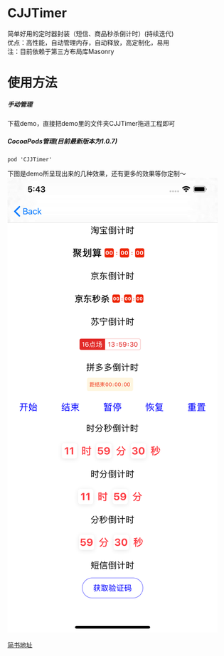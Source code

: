 # CJJTimer
简单好用的定时器封装（短信、商品秒杀倒计时）(持续迭代)  
优点：高性能，自动管理内存，自动释放，高定制化，易用  
注：目前依赖于第三方布局库Masonry

# 使用方法
##### 手动管理
下载demo，直接把demo里的文件夹CJJTimer拖进工程即可

##### CocoaPods管理(目前最新版本为1.0.7)
```
pod 'CJJTimer'
```

下图是demo所呈现出来的几种效果，还有更多的效果等你定制～  
![定时器效果](https://github.com/JimmyCJJ/CJJTimer/blob/master/Example/CJJTimer/Demo/Resource/demo.png)

[简书地址](https://www.jianshu.com/p/38a1f6329820)
